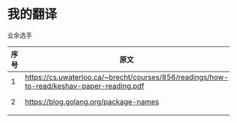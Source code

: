 # 我的翻译
业余选手

| 序号 | 原文                                                         | 译文                                                         |
| ---- | ------------------------------------------------------------ | ------------------------------------------------------------ |
| 1    | https://cs.uwaterloo.ca/~brecht/courses/856/readings/how-to-read/keshav-paper-reading.pdf | https://github.com/lxxgfeis/myTranslation/blob/main/how-to-read-a-paper.pdf |
| 2    | https://blog.golang.org/package-names                        | https://github.com/lxxgfeis/myTranslation/blob/main/golang-package-names.pdf |
|      |                                                              |                                                              |

